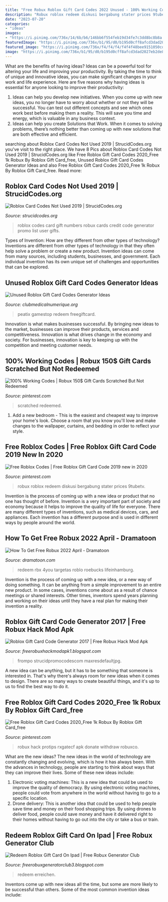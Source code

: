 ```yaml
---
title: "Free Robux Roblox Gift Card Codes 2022 Unused - 100% Working Codes"
description: "Robux roblox redeem diskusi bergabung stater prices 9tubetv"
date: "2023-07-20"
categories:
- "ideas"
images:
- "https://i.pinimg.com/736x/14/6b/b6/146bb6f554feb19d34fe7c3dd8bc8b8a.jpg"
featuredImage: "https://i.pinimg.com/736x/b1/95/d0/b195d0cff8afcd3dad2027eb2de84c29.jpg"
featured_image: "https://i.pinimg.com/736x/f4/f4/f4/f4f4f48bee9151050cdfa7ab2977bcee.jpg"
image: "https://i.pinimg.com/736x/b1/95/d0/b195d0cff8afcd3dad2027eb2de84c29.jpg"
---
```



What are the benefits of having ideas?
Ideas can be a powerful tool for altering your life and improving your productivity. By taking the time to think of unique and innovative ideas, you can make significant changes in your work and life experience. Here are five reasons why having ideas is essential for anyone looking to improve their productivity: 
1. Ideas can help you develop new initiatives. When you come up with new ideas, you no longer have to worry about whether or not they will be successful. You can test out different concepts and see which ones work best before making them a reality. This will save you time and energy, which is valuable in any business context. 
2. Ideas can help you create Solutions that Work. When it comes to solving problems, there’s nothing better than coming up with new solutions that are both effective and efficient.

	

		
searching about Roblox Card Codes Not Used 2019 | StrucidCodes.org you've visit to the right place. We have 8 Pics about Roblox Card Codes Not Used 2019 | StrucidCodes.org like Free Roblox Gift Card Codes 2020_Free 1k Robux By Roblox Gift Card_free, Unused Roblox Gift Card Codes Generator Ideas and also Free Roblox Gift Card Codes 2020_Free 1k Robux By Roblox Gift Card_free. Read more:
		
    
## Roblox Card Codes Not Used 2019 | StrucidCodes.org

<img loading=lazy src="https://cdn.steemitimages.com/DQmb7n8i6o1XY6EzgtfoFvQVPfNFvYSrfrotRES7TFRjMoV/maxresdefault.jpg" onerror="this.onerror=null;this.src='https://tse1.mm.bing.net/th?id=OIP.BODv-dwaQv9FPhGhh7Pf-AHaEK&amp;pid=15.1';" alt="Roblox Card Codes Not Used 2019 | StrucidCodes.org">

_Source: strucidcodes.org_

>roblox codes card gift numbers robux cards credit code generator promo list user gifts. 

	

Types of Invention: How are they different from other types of technology?
Inventions are different from other types of technology in that they often help solve a problem or create a new product. Invention ideas can come from many sources, including students, businesses, and government. Each individual invention has its own unique set of challenges and opportunities that can be explored.

    
## Unused Roblox Gift Card Codes Generator Ideas

<img loading=lazy src="https://i.pinimg.com/736x/f4/f4/f4/f4f4f48bee9151050cdfa7ab2977bcee.jpg" onerror="this.onerror=null;this.src='https://tse2.mm.bing.net/th?id=OIP.UMnyImTgt9HaiJgrqoGFtgHaEK&amp;pid=15.1';" alt="Unused Roblox Gift Card Codes Generator Ideas">

_Source: clubmedicalnumerique.org_

>peatix gamestop redeem freegiftcard. 

	

Innovation is what makes businesses successful. By bringing new ideas to the market, businesses can improve their products, services and competitiveness. Innovation is what drives change in the economy and society. For businesses, innovation is key to keeping up with the competition and meeting customer needs.

    
## 100% Working Codes | Robux 150$ Gift Cards Scratched But Not Redeemed

<img loading=lazy src="https://i.pinimg.com/originals/fe/f9/0c/fef90cdbc7369c5b7e33f8337369ddf5.jpg" onerror="this.onerror=null;this.src='https://tse1.mm.bing.net/th?id=OIP.cO1VIx3PVedHpnf8scFocwHaEj&amp;pid=15.1';" alt="100% Working Codes | Robux 150$ Gift Cards Scratched But Not Redeemed">

_Source: pinterest.com_

>scratched redeemed. 

	

1. Add a new bedroom - This is the easiest and cheapest way to improve your home's look. Choose a room that you know you'll love and make changes to the wallpaper, curtains, and bedding in order to reflect your style.

    
## Free Roblox Codes | Free Roblox Gift Card Code 2019 New In 2020

<img loading=lazy src="https://i.pinimg.com/736x/b1/95/d0/b195d0cff8afcd3dad2027eb2de84c29.jpg" onerror="this.onerror=null;this.src='https://tse4.mm.bing.net/th?id=OIP.e2eWIgjh5umh4QQi5T1-TwHaEK&amp;pid=15.1';" alt="Free Roblox Codes | Free Roblox Gift Card Code 2019 new in 2020">

_Source: pinterest.com_

>robux roblox redeem diskusi bergabung stater prices 9tubetv. 

	

Invention is the process of coming up with a new idea or product that no one has thought of before. Invention is a very important part of society and economy because it helps to improve the quality of life for everyone. There are many different types of inventions, such as medical devices, cars, and appliances. Each invention has a different purpose and is used in different ways by people around the world.

    
## How To Get Free Robux 2022 April - Dramatoon

<img loading=lazy src="https://i.pinimg.com/736x/ba/af/e6/baafe69d2eb5e718425a8500ff728e0a.jpg" onerror="this.onerror=null;this.src='https://tse1.mm.bing.net/th?id=OIP.Mb-81-yWrrIlAgm4PNMytQHaD8&amp;pid=15.1';" alt="How To Get Free Robux 2022 April - Dramatoon">

_Source: dramatoon.com_

>redeem rbx 4you targetas roblo roebucks lifeinhamburg. 

	

Invention is the process of coming up with a new idea, or a new way of doing something. It can be anything from a simple improvement to an entire new product. In some cases, inventions come about as a result of chance meetings or shared interests. Other times, inventors spend years planning and working on their ideas until they have a real plan for making their invention a reality.

    
## Roblox Gift Card Code Generator 2017 | Free Robux Hack Mod Apk

<img loading=lazy src="https://i1.wp.com/a2.mzstatic.com/us/r1000/030/Purple/fd/da/6d/mzl.csvkszir.png?resize=618%2C927&amp;ssl=1" onerror="this.onerror=null;this.src='https://tse3.mm.bing.net/th?id=OIP.N_72eXN0CHBtBj0I1ChoFgHaLH&amp;pid=15.1';" alt="Roblox Gift Card Code Generator 2017 | Free Robux Hack Mod Apk">

_Source: freerobuxhackmodapk1.blogspot.com_

>frompo strucidpromocodescom maxresdefaultjpg. 

	

A new idea can be anything, but it has to be something that someone is interested in. That's why there's always room for new ideas when it comes to design. There are so many ways to create beautiful things, and it's up to us to find the best way to do it.

    
## Free Roblox Gift Card Codes 2020_Free 1k Robux By Roblox Gift Card_free

<img loading=lazy src="https://i.pinimg.com/736x/14/6b/b6/146bb6f554feb19d34fe7c3dd8bc8b8a.jpg" onerror="this.onerror=null;this.src='https://tse1.mm.bing.net/th?id=OIP.iqMPlPJ0z4vhp1QIro6PbgHaLH&amp;pid=15.1';" alt="Free Roblox Gift Card Codes 2020_Free 1k Robux By Roblox Gift Card_free">

_Source: pinterest.com_

>robux hack protips rxgatecf apk donate withdraw robuxco. 

	

What are the new ideas?
The new ideas in the world of technology are constantly changing and evolving, which is how it has always been. With the advances in technology, people are starting to think about ways that they can improve their lives. Some of these new ideas include: 
1. Electronic voting machines: This is a new idea that could be used to improve the quality of democracy. By using electronic voting machines, people could vote from anywhere in the world without having to go to a specific location. 
2. Drone delivery: This is another idea that could be used to help people save time and money on their food shopping trips. By using drones to deliver food, people could save money and have it delivered right to their homes without having to go out into the city or take a bus or train. 

    
## Redeem Roblox Gift Card On Ipad | Free Robux Generator Club

<img loading=lazy src="https://lh3.googleusercontent.com/proxy/A8Fg3NJnduFALyxat4dx5u_KrE2UcvQ_GZtS8Rghn-V64woPk-Jdt8bSTpDglAxE0tLMrN6Zx3h_qUFzLpv5vXUNo-g=w1200-h630-n-k-no-nu" onerror="this.onerror=null;this.src='https://tse1.mm.bing.net/th?id=OIP.uCzua5oLTHRcHqCSMsUG3QHaFj&amp;pid=15.1';" alt="Redeem Roblox Gift Card On Ipad | Free Robux Generator Club">

_Source: freerobuxgeneratorclub3.blogspot.com_

>redeem erreichen. 

	

Inventors come up with new ideas all the time, but some are more likely to be successful than others. Some of the most common invention ideas include:

